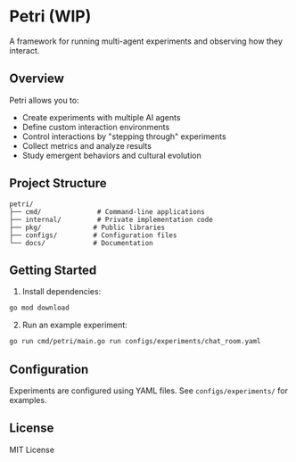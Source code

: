 # Petri (WIP)

A framework for running multi-agent experiments and observing how they interact. 

## Overview

Petri allows you to:

- Create experiments with multiple AI agents
- Define custom interaction environments
- Control interactions by "stepping through" experiments
- Collect metrics and analyze results
- Study emergent behaviors and cultural evolution

## Project Structure

```
petri/
├── cmd/              # Command-line applications
├── internal/         # Private implementation code
├── pkg/             # Public libraries
├── configs/         # Configuration files
└── docs/            # Documentation
```

## Getting Started

1. Install dependencies:

```bash
go mod download
```

2. Run an example experiment:

```bash
go run cmd/petri/main.go run configs/experiments/chat_room.yaml
```

## Configuration

Experiments are configured using YAML files. See `configs/experiments/` for examples.

## License

MIT License
